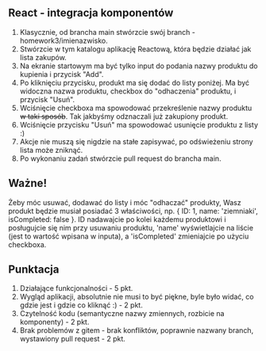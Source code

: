 ## React - integracja komponentów

1. Klasycznie, od brancha main stwórzcie swój branch - homework3/imienazwisko.
1. Stwórzcie w tym katalogu aplikację Reactową, która będzie działać jak lista zakupów.
2. Na ekranie startowym ma być tylko input do podania nazwy produktu do kupienia i przycisk "Add".
3. Po kliknięciu przycisku, produkt ma się dodać do listy poniżej. Ma być widoczna nazwa produktu, checkbox do "odhaczenia" produktu, i przycisk "Usuń".
4. Wciśnięcie checkboxa ma spowodować przekreślenie nazwy produktu ~~w taki sposób~~. Tak jakbyśmy odznaczali już zakupiony produkt.
5. Wciśnięcie przycisku "Usuń" ma spowodować usunięcie produktu z listy :)
6. Akcje nie muszą się nigdzie na stałe zapisywać, po odświeżeniu strony lista może zniknąć.
7. Po wykonaniu zadań stwórzcie pull request do brancha main.

## Ważne!

Żeby móc usuwać, dodawać do listy i móc "odhaczać" produkty, Wasz produkt będzie musiał posiadać 3 właściwości, np. { ID: 1, name: 'ziemniaki', isCompleted: false }.
ID nadawajcie po kolei każdemu produktowi i posługujcie się nim przy usuwaniu produktu, 'name' wyświetlajcie na liście (jest to wartość wpisana w inputa), a 'isCompleted' zmieniajcie po użyciu checkboxa.


## Punktacja
1. Działające funkcjonalności - 5 pkt.
2. Wygląd aplikacji, absolutnie nie musi to być piękne, byle było widać, co gdzie jest i gdzie co kliknąć :) - 2 pkt.
3. Czytelność kodu (semantyczne nazwy zmiennych, rozbicie na komponenty) - 2 pkt.
4. Brak problemów z gitem - brak konfliktów, poprawnie nazwany branch, wystawiony pull request - 2 pkt.
